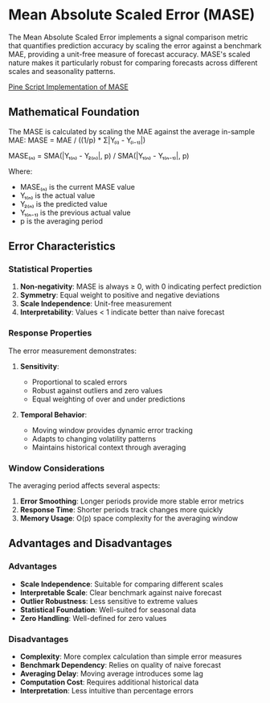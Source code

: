 # Mean Absolute Scaled Error (MASE)

The Mean Absolute Scaled Error implements a signal comparison metric that quantifies prediction accuracy by scaling the error against a benchmark MAE, providing a unit-free measure of forecast accuracy. MASE's scaled nature makes it particularly robust for comparing forecasts across different scales and seasonality patterns.

[Pine Script Implementation of MASE](https://github.com/mihakralj/pinescript/blob/main/indicators/errors/mase.pine)

## Mathematical Foundation

The MASE is calculated by scaling the MAE against the average in-sample MAE: MASE = MAE / ((1/p) * Σ|Y₍ᵢ₎ - Y₍ᵢ₋₁₎|)

MASE₍ₙ₎ = SMA(|Y₁₍ₙ₎ - Y₂₍ₙ₎|, p) / SMA(|Y₁₍ₙ₎ - Y₁₍ₙ₋₁₎|, p)

Where:
- MASE₍ₙ₎ is the current MASE value
- Y₁₍ₙ₎ is the actual value
- Y₂₍ₙ₎ is the predicted value
- Y₁₍ₙ₋₁₎ is the previous actual value
- p is the averaging period

## Error Characteristics

### Statistical Properties

1. **Non-negativity**: MASE is always ≥ 0, with 0 indicating perfect prediction
2. **Symmetry**: Equal weight to positive and negative deviations
3. **Scale Independence**: Unit-free measurement
4. **Interpretability**: Values < 1 indicate better than naive forecast

### Response Properties

The error measurement demonstrates:
1. **Sensitivity**:
   - Proportional to scaled errors
   - Robust against outliers and zero values
   - Equal weighting of over and under predictions

2. **Temporal Behavior**:
   - Moving window provides dynamic error tracking
   - Adapts to changing volatility patterns
   - Maintains historical context through averaging

### Window Considerations

The averaging period affects several aspects:
1. **Error Smoothing**: Longer periods provide more stable error metrics
2. **Response Time**: Shorter periods track changes more quickly
3. **Memory Usage**: O(p) space complexity for the averaging window

## Advantages and Disadvantages

### Advantages

- **Scale Independence**: Suitable for comparing different scales
- **Interpretable Scale**: Clear benchmark against naive forecast
- **Outlier Robustness**: Less sensitive to extreme values
- **Statistical Foundation**: Well-suited for seasonal data
- **Zero Handling**: Well-defined for zero values

### Disadvantages

- **Complexity**: More complex calculation than simple error measures
- **Benchmark Dependency**: Relies on quality of naive forecast
- **Averaging Delay**: Moving average introduces some lag
- **Computation Cost**: Requires additional historical data
- **Interpretation**: Less intuitive than percentage errors
